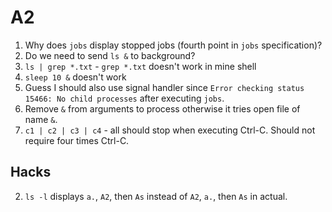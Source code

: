 # A2

1. Why does `jobs` display stopped jobs (fourth point in `jobs` specification)?
2. Do we need to send `ls &` to background?
3. `ls | grep *.txt` - `grep *.txt` doesn't work in mine shell
4. `sleep 10 &` doesn't work
5. Guess I should also use signal handler since `Error checking status 15466: No child processes` after executing `jobs`.
6. Remove `&` from arguments to process otherwise it tries open file of name `&`.
7. `c1 | c2 | c3 | c4` - all should stop when executing Ctrl-C. Should not require four times Ctrl-C.

## Hacks

2. `ls -l` displays `a.`, `A2`, then `As` instead of `A2`, `a.`, then `As` in actual.
